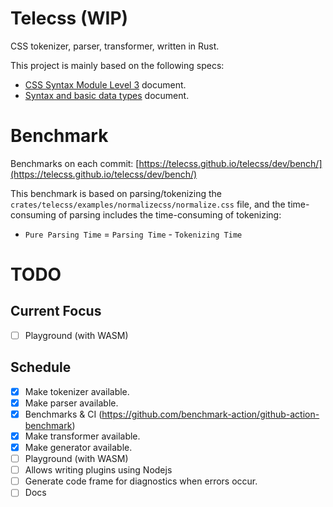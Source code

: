 # Telecss (WIP)

CSS tokenizer, parser, transformer, written in Rust.

This project is mainly based on the following specs:

- [CSS Syntax Module Level 3](https://www.w3.org/TR/css-syntax-3) document.
- [Syntax and basic data types](https://www.w3.org/TR/CSS22/syndata.html#syntax) document.

# Benchmark

Benchmarks on each commit: [https://telecss.github.io/telecss/dev/bench/](https://telecss.github.io/telecss/dev/bench/)

This benchmark is based on parsing/tokenizing the `crates/telecss/examples/normalizecss/normalize.css` file, and the time-consuming of parsing includes the time-consuming of tokenizing:

- `Pure Parsing Time` = `Parsing Time` - `Tokenizing Time`

# TODO

## Current Focus

- [ ] Playground (with WASM)

## Schedule

- [x] Make tokenizer available.
- [x] Make parser available.
- [x] Benchmarks & CI (https://github.com/benchmark-action/github-action-benchmark)
- [x] Make transformer available.
- [x] Make generator available.
- [ ] Playground (with WASM)
- [ ] Allows writing plugins using Nodejs
- [ ] Generate code frame for diagnostics when errors occur.
- [ ] Docs
